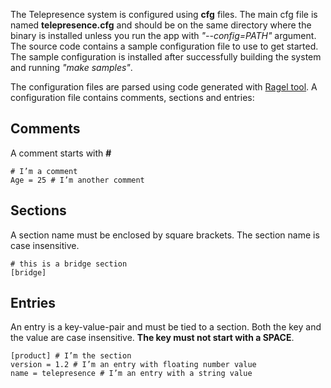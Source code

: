 The Telepresence system is configured using **cfg** files. The main cfg file is named **telepresence.cfg** and should be on the same directory where the binary is installed unless you run the app with _"--config=PATH"_ argument. The source code contains a sample configuration file to use to get started. The sample configuration is installed after successfully building the system and running _"make samples"_.

The configuration files are parsed using code generated with [Ragel tool](http://www.complang.org/ragel/).
A configuration file contains comments, sections and entries:



## Comments ##
A comment starts with **#**
```
# I’m a comment
Age = 25 # I’m another comment
```

## Sections ##
A section name must be enclosed by square brackets. The section name is case insensitive.
```
# this is a bridge section 
[bridge]
```

## Entries ##
An entry is a key-value-pair and must be tied to a section. Both the key and the value are case insensitive. **The key must not start with a SPACE**.
```
[product] # I’m the section
version = 1.2 # I’m an entry with floating number value
name = telepresence # I’m an entry with a string value
```